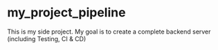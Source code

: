 # my_project_pipeline
This is my side project. My goal is to create a complete backend server (including Testing, CI & CD)
